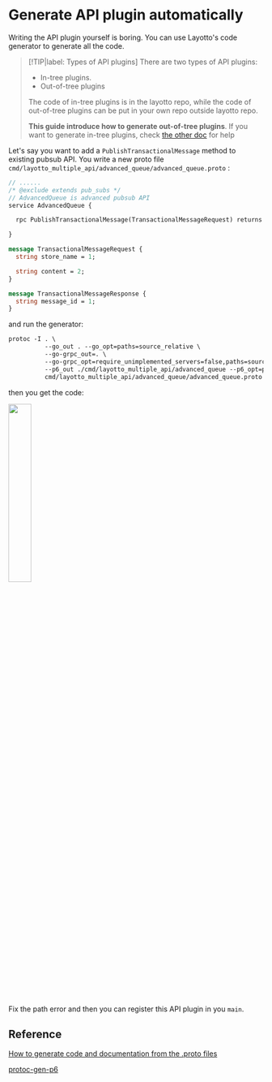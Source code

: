 # Generate API plugin automatically

Writing the API plugin yourself is boring. You can use Layotto's code generator to generate all the code.

> [!TIP|label: Types of API plugins]
> There are two types of API plugins:
>- In-tree plugins. 
>- Out-of-tree plugins
>
> The code of in-tree plugins is in the layotto repo, while the code of out-of-tree plugins can be put in your own repo outside layotto repo.
> 
> **This guide introduce how to generate out-of-tree plugins**. If you want to generate in-tree plugins, check [the other doc](en/api_reference/how_to_generate_api_doc) for help


Let's say you want to add a `PublishTransactionalMessage` method to existing pubsub API. You write a new proto file `cmd/layotto_multiple_api/advanced_queue/advanced_queue.proto` :

```protobuf
// ......
/* @exclude extends pub_subs */
// AdvancedQueue is advanced pubsub API
service AdvancedQueue {

  rpc PublishTransactionalMessage(TransactionalMessageRequest) returns (TransactionalMessageResponse);

}

message TransactionalMessageRequest {
  string store_name = 1;

  string content = 2;
}

message TransactionalMessageResponse {
  string message_id = 1;
}

```

and run the generator:

```protobuf
protoc -I . \
          --go_out . --go_opt=paths=source_relative \
          --go-grpc_out=. \
          --go-grpc_opt=require_unimplemented_servers=false,paths=source_relative \
          --p6_out ./cmd/layotto_multiple_api/advanced_queue --p6_opt=paths=source_relative \
          cmd/layotto_multiple_api/advanced_queue/advanced_queue.proto
```

then you get the code:

<img src="https://user-images.githubusercontent.com/26001097/189822603-c4c9d0c6-86a1-4a66-bba8-3d01758808e7.png" width="30%" height="30%" />

Fix the path error and then you can register this API plugin in you `main`.

## Reference

[How to generate code and documentation from the .proto files](en/api_reference/how_to_generate_api_doc)

[protoc-gen-p6](https://github.com/layotto/protoc-gen-p6)